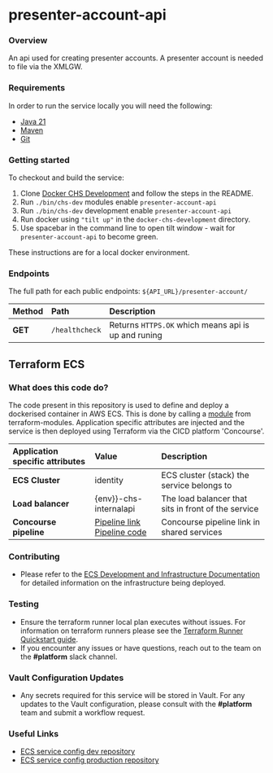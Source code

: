 # presenter-account-api

### Overview
An api used for creating presenter accounts. A presenter account is needed to file via the XMLGW.

### Requirements
In order to run the service locally you will need the following:
- [Java 21](https://www.oracle.com/java/technologies/downloads/#java21)
- [Maven](https://maven.apache.org/download.cgi)
- [Git](https://git-scm.com/downloads)

### Getting started
To checkout and build the service:
1. Clone [Docker CHS Development](https://github.com/companieshouse/docker-chs-development) and follow the steps in the README.
2. Run `./bin/chs-dev` modules enable `presenter-account-api`
3. Run `./bin/chs-dev` development enable `presenter-account-api`
4. Run docker using `"tilt up"` in the `docker-chs-development` directory.
5. Use spacebar in the command line to open tilt window - wait for `presenter-account-api` to become green.

These instructions are for a local docker environment.

### Endpoints

The full path for each public endpoints:
`${API_URL}/presenter-account/`

Method    | Path                                                          | Description
:---------|:--------------------------------------------------------------|:-----------
**GET**   | `/healthcheck`                                                | Returns `HTTPS.OK` which means api is up and runing




## Terraform ECS

### What does this code do?

The code present in this repository is used to define and deploy a dockerised container in AWS ECS.
This is done by calling a [module](https://github.com/companieshouse/terraform-modules/tree/main/aws/ecs) from terraform-modules. Application specific attributes are injected and the service is then deployed using Terraform via the CICD platform 'Concourse'.


Application specific attributes | Value                                | Description
:---------|:-----------------------------------------------------------------------------|:-----------
**ECS Cluster**        |identity                         | ECS cluster (stack) the service belongs to
**Load balancer**      |{env}}-chs-internalapi           | The load balancer that sits in front of the service
**Concourse pipeline**     |[Pipeline link](https://ci-platform.companieshouse.gov.uk/teams/team-development/pipelines/presenter-account-api) <br> [Pipeline code](https://github.com/companieshouse/ci-pipelines/blob/master/pipelines/ssplatform/team-development/presenter-account-api)                         | Concourse pipeline link in shared services


### Contributing
- Please refer to the [ECS Development and Infrastructure Documentation](https://companieshouse.atlassian.net/wiki/spaces/DEVOPS/pages/4390649858/Copy+of+ECS+Development+and+Infrastructure+Documentation+Updated) for detailed information on the infrastructure being deployed.

### Testing
- Ensure the terraform runner local plan executes without issues. For information on terraform runners please see the [Terraform Runner Quickstart guide](https://companieshouse.atlassian.net/wiki/spaces/DEVOPS/pages/1694236886/Terraform+Runner+Quickstart).
- If you encounter any issues or have questions, reach out to the team on the **#platform** slack channel.

### Vault Configuration Updates
- Any secrets required for this service will be stored in Vault. For any updates to the Vault configuration, please consult with the **#platform** team and submit a workflow request.

### Useful Links
- [ECS service config dev repository](https://github.com/companieshouse/ecs-service-configs-dev)
- [ECS service config production repository](https://github.com/companieshouse/ecs-service-configs-production)